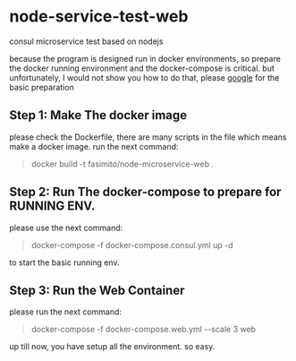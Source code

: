 # node-service-test-web

consul microservice test based on nodejs

because the program is designed  run in docker environments, so prepare the docker running 
environment and the  docker-compose is critical.
but unfortunately, I would not show you how to do that, please <a href="www.google.com">google</a> for the basic preparation
## Step 1: Make The docker image
please check the Dockerfile, there are many scripts in the file which means make a docker image. run the next command:
>docker build -t fasimito/node-microservice-web .

## Step 2: Run The docker-compose to prepare for RUNNING ENV.

please use the next command:

>docker-compose -f docker-compose.consul.yml up -d

to start the basic running env.

## Step 3: Run the Web Container

please run the next command:

>docker-compose -f docker-compose.web.yml --scale 3 web

up till now, you have setup all the environment. so easy.